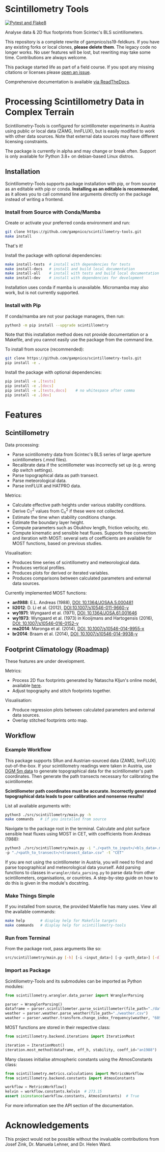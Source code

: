 <!-- Copyright 2023 Scintillometry-Tools Contributors.

Licensed under the Apache License, Version 2.0 (the "License");
you may not use this file except in compliance with the License.
You may obtain a copy of the License at

    https://www.apache.org/licenses/LICENSE-2.0

Unless required by applicable law or agreed to in writing, software
distributed under the License is distributed on an "AS IS" BASIS,
WITHOUT WARRANTIES OR CONDITIONS OF ANY KIND, either express or implied.
See the License for the specific language governing permissions and
limitations under the License. -->

# Scintillometry Tools

[![Pytest and Flake8](https://github.com/gampnico/scintillometry-tools/actions/workflows/python-app.yml/badge.svg?branch=main)](https://github.com/gampnico/scintillometry-tools/actions/workflows/python-app.yml)

Analyse data & 2D flux footprints from Scintec's BLS scintillometers.

This repository is a complete rewrite of gampnico/ss19-feldkurs. If you have any existing forks or local clones, **please delete them**. The legacy code no longer works. No user features will be lost, but rewriting may take some time. Contributions are always welcome.

This package started life as part of a field course. If you spot any missing citations or licenses please [open an issue](https://github.com/gampnico/scintillometry-tools/issues).

Comprehensive documentation is available [via ReadTheDocs](https://scintillometry.readthedocs.io/en/latest/).

# Processing Scintillometry Data in Complex Terrain

Scintillometry-Tools is configured for scintillometer experiments in Austria using public or local data (ZAMG, InnFLUX), but is easily modified to work with other data sources. Note that external data sources may have different licensing constraints.

The package is currently in alpha and may change or break often. Support is only available for Python 3.8+ on debian-based Linux distros.

## Installation

Scintillometry-Tools supports package installation with pip, or from source as an editable with pip or conda. **Installing as an editable is recommended**, as it allows you to call command line arguments directly on the package instead of writing a frontend.

### Install from Source with Conda/Mamba

Create or activate your preferred conda environment and run:

```bash
git clone https://github.com/gampnico/scintillometry-tools.git
make install
```

That's it!

Install the package with optional dependencies:

```bash
make install-tests  # install with dependencies for tests
make install-docs   # install and build local documentation
make install-all    # install with tests and build local documentation
make install-dev    # install with dependencies for development
```

Installation uses conda if mamba is unavailable. Micromamba may also work, but is not currently supported.

### Install with Pip

If conda/mamba are not your package managers, then run:

```bash
python3 -m pip install --upgrade scintillometry
```

Note that this installation method does not provide documentation or a Makefile, and you cannot easily use the package from the command line.

To install from source (recommended):

```bash
git clone https://github.com/gampnico/scintillometry-tools.git
pip install -e .
```

Install the package with optional dependencies:

```bash
pip install -e .[tests]
pip install -e .[docs]
pip install -e .[tests,docs]    # no whitespace after comma
pip install -e .[dev]
```

# Features

## Scintillometry

Data processing:
- Parse scintillometry data from Scintec's BLS series of large aperture scintillometers (.mnd files).
- Recalibrate data if the scintillometer was incorrectly set up (e.g. wrong dip switch settings).
- Parse topographical data as path transect.
- Parse meteorological data.
- Parse innFLUX and HATPRO data.

Metrics:
- Calculate effective path heights under various stability conditions.
- Derive C<sub>T</sub><sup>2</sup> values from C<sub>n</sub><sup>2</sup> if these were not collected.
- Estimate the time when stability conditions change.
- Estimate the boundary layer height.
- Compute parameters such as Obukhov length, friction velocity, etc.
- Compute kinematic and sensible heat fluxes. Supports free convection and iteration with MOST: several sets of coefficients are available for MOST functions, based on previous studies.

Visualisation:
- Produces time series of scintillometry and meteorological data.
- Produces vertical profiles.
- Produces plots for derived or iterated variables.
- Produces comparisons between calculated parameters and external data sources.

Currently implemented MOST functions:
- **an1988**: E.L. Andreas (1988), [DOI: 10.1364/JOSAA.5.000481](https://opg.optica.org/josaa/abstract.cfm?uri=josaa-5-4-481)
- **li2012**: D. Li et al. (2012), [DOI:10.1007/s10546-011-9660-y](https://link.springer.com/article/10.1007/s10546-011-9660-y)
- **wy1971**: Wyngaard et al. (1971), [DOI: 10.1364/JOSA.61.001646](https://opg.optica.org/josa/abstract.cfm?uri=josa-61-12-1646)
- **wy1973**: Wyngaard et al. (1973) in Kooijmans and  Hartogensis (2016), [DOI: 10.1007/s10546-016-0152-y](https://link.springer.com/article/10.1007/s10546-016-0152-y)
- **ma2014**: Maronga et al. (2014), [DOI: 10.1007/s10546-014-9955-x](https://link.springer.com/article/10.1007/s10546-014-9955-x)
- **br2014**: Braam et al. (2014), [DOI: 10.1007/s10546-014-9938-y](https://link.springer.com/article/10.1007/s10546-014-9938-y)

## Footprint Climatology (Roadmap)

These features are under development.

Metrics:
- Process 2D flux footprints generated by Natascha Kljun's online model, available [here](http://footprint.kljun.net/).
- Adjust topography and stitch footprints together.

Visualisation:
- Produce regression plots between calculated parameters and external data sources.
- Overlay stitched footprints onto map.

## Workflow

### Example Workflow

This package supports SRun and Austrian-sourced data (ZAMG, InnFLUX) out-of-the-box. If your scintillometry readings were taken in Austria, use [DGM 5m data](https://www.data.gv.at/katalog/dataset/digitales-gelandemodell-des-landes-salzburg-5m) to generate topographical data for the scintillometer's path coordinates. Then generate the path transects necessary for calibrating the scintillometer.

**Scintillometer path coordinates must be accurate. Incorrectly generated topographical data leads to poor calibration and nonsense results!**

List all available arguments with:

```bash
python3 ./src/scintillometry/main.py -h
make commands   # if you installed from source
```

Navigate to the package root in the terminal. Calculate and plot surface
sensible heat fluxes using MOST in CET, with coefficients from Andreas (1988):

```bash
python3 ./src/scintillometry/main.py -i "./<path_to_input>/<bls_data>.mnd" \
-p "./<path_to_transect>/<transect_data>.csv" -t "CET"
```

If you are not using the scintillometer in Austria, you will need to find and parse topographical and meteorological data yourself. Add parsing functions to classes in ``wrangler/data_parsing.py`` to parse data from other scintillometers, organisations, or countries. A step-by-step guide on how to do this is given in the module's docstring.

### Make Things Simple

If you installed from source, the provided Makefile has many uses. View all the available commands:

```bash
make help       # display help for Makefile targets
make commands   # display help for scintillometry-tools
```

### Run from Terminal

From the package root, pass arguments like so:

```bash
src/scintillometry/main.py [-h] [-i <input_data>] [-p <path_data>] [-d] [...] [-v]
```

### Import as Package

Scintillometry-Tools and its submodules can be imported as Python modules:

```python
from scintillometry.wrangler.data_parser import WranglerParsing

parser = WranglerParsing()
dataframe = parser.scintillometer.parse_scintillometer(file_path="./data.mnd")
weather = parser.weather.parse_weather(file_path="./weather.csv")
weather = parser.weather.transform.change_index_frequency(weather, "60S")
```

MOST functions are stored in their respective class:

```python
from scintillometry.backend.iterations import IterationMost

iteration = IterationMost()
iteration.most_method(dataframe, eff_h, stability, coeff_id="an1988")
```

Many classes initialise atmospheric constants using the AtmosConstants class:

```python
from scintillometry.metrics.calculations import MetricsWorkflow
from scintillometry.backend.constants import AtmosConstants

workflow = MetricsWorkflow()
kelvin = workflow.constants.kelvin  # 273.15
assert isinstance(workflow.constants, AtmosConstants)  # True
```

For more information see the API section of the documentation.

# Acknowledgements

This project would not be possible without the invaluable contributions from Josef Zink, Dr. Manuela Lehner, and Dr. Helen Ward.
